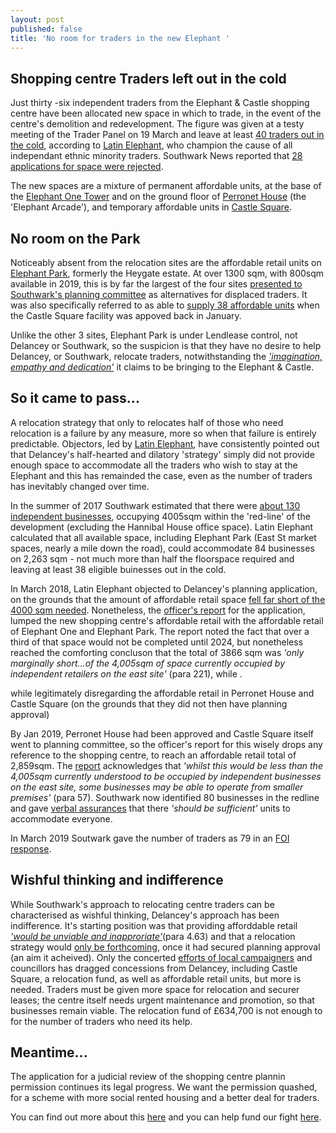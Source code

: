 ```yaml
---
layout: post
published: false
title: 'No room for traders in the new Elephant '
---
```

## Shopping centre Traders left out in the cold

Just thirty -six independent traders from the Elephant  & Castle shopping centre have been allocated new space in which to trade, in the event of the centre's demolition and redevelopment.  The figure was given at a testy meeting of the Trader Panel on 19 March and leave at least [40 traders out in the cold](https://twitter.com/LatinElephant?ref_src=twsrc%5Egoogle%7Ctwcamp%5Eserp%7Ctwgr%5Eauthor), according to [Latin Elephant](https://latinelephant.org/), who champion the cause of all independant ethnic minority traders.  Southwark News reported that [28 applications for space were rejected](https://www.southwarknews.co.uk/news/nearly-30-elephant-and-castle-traders-rejected-for-delancey-relocation-units/).

The new spaces are a mixture of permanent affordable units, at the base of the [Elephant One Tower](http://35percent.org/tribeca-square/) and on the ground floor of [Perronet House](https://www.london-se1.co.uk/news/view/9676) (the 'Elephant Arcade'), and temporary affordable units in [Castle Square](http://35percent.org/2018-11-24-castle-square-delancey-responds/).

## No room on the Park

Noticeably absent from the relocation sites are the affordable retail units on [Elephant Park](https://www.elephantpark.co.uk/about-elephant-park/), formerly the Heygate estate.  At over 1300 sqm, with 800sqm available in 2019, this is by far the largest of the four sites [presented to Southwark's planning committee](http://planbuild.southwark.gov.uk/documents/?GetDocument=%7b%7b%7b!HvOs1eG7BYgl0hYZ8SIm5w%3d%3d!%7d%7d%7d) as alternatives for displaced traders.  It was also specifically referred to as able to [supply 38 affordable units](https://twitter.com/elephant_petit/status/1081278395504197633) when the Castle Square facility was appoved back in January.

Unlike the other 3 sites, Elephant Park is under Lendlease control, not Delancey or Southwark, so the suspicion is that they have no desire to help Delancey, or Southwark, relocate traders, notwithstanding the [_'imagination, empathy and dedication'_](https://www.lendlease.com/uk/projects/elephant-park/?id=3c8e138c-140a-4268-8cba-199afaec168d) it claims to be bringing to the Elephant & Castle.

## So it came to pass...

A relocation strategy that only to relocates half of those who need relocation is a failure by any measure, more so when that failure is entirely predictable.  Objectors, led by [Latin Elephant](https://latinelephant.org/), have consistently pointed out that Delancey's half-hearted and dilatory 'strategy' simply did not provide enough space to accommodate all the traders who wish to stay at the Elephant and this has remainded the case, even as the number of traders has inevitably changed over time.  

In the summer of 2017 Southwark estimated that there were [about 130 independent businesses](https://twitter.com/LatinElephant/status/1081169626590048258), occupying 4005sqm within the 'red-line' of the development (excluding the Hannibal House office space).  Latin Elephant calculated that all available space, including Elephant Park (East St market spaces, nearly a mile down the road), could accommodate 84 businesses on 2,263 sqm - not much more than half the floorspace required and leaving at least 38 eligible buinesses out in the cold.

In March 2018, Latin Elephant objected to Delancey's planning application, on the grounds that the amount of affordable retail space [fell far short of the 4000 sqm needed](https://latinelephant.org/wp-content/uploads/2015/03/2018-03-09-LE-Objection-Deferred-Appl.pdf).  Nonetheless, the [officer's report](http://planbuild.southwark.gov.uk/documents/?GetDocument=%7b%7b%7b!HvOs1eG7BYgl0hYZ8SIm5w%3d%3d!%7d%7d%7d) for the application, lumped the new shopping centre's affordable retail with the affordable retail of Elephant One and Elephant Park. The report noted the fact that over a third of that space would not be completed until 2024, but nonetheless reached the comforting concluson that the total of 3866 sqm was _'only marginally short...of the 4,005sqm of space currently occupied by independent retailers on the east site'_ (para 221), while .

while legitimately disregarding the affordable retail in Perronet House and Castle Square (on the grounds that they did not then have planning approval)

By Jan 2019, Perronet House had been approved and Castle Square itself went to planning committee, so the officer's report for this wisely drops any reference to the shopping centre, to reach an affordable retail total of 2,859sqm.  The [report](http://planbuild.southwark.gov.uk/documents/?GetDocument=%7b%7b%7b!12dhIwvd2JFDUQgBXBnMXA%3d%3d!%7d%7d%7d) acknowledges that _'whilst this would be less than the 4,005sqm currently understood to be occupied by independent businesses on the east site, some businesses may be able to operate from smaller premises'_ (para 57).  Southwark now identified 80 businesses  in the redline and gave [verbal assurances](https://twitter.com/elephant_petit/status/1081278395504197633) that there _'should be sufficient'_ units to accommodate everyone.

In March 2019 Soutwark gave the number of traders as 79 in an [FOI response](https://www.whatdotheyknow.com/request/independently_owned_retail_busin?nocache=incoming-1334948#incoming-1334948).

## Wishful thinking and indifference

While Southwark's approach to relocating centre traders can be characterised as wishful thinking, Delancey's approach has been indifference.  It's starting position was that providing afforddable retail _['would be unviable and inapproriate'](https://docdro.id/tpVc90A)_(para 4.63) and that a relocation strategy would [only be forthcoming](http://35percent.org/2016-12-19-delancey-submits-shopping-centre-application/), once it had secured planning approval (an aim it acheived).  Only the concerted [efforts of local campaigners](http://35percent.org/2018-10-30-shopping-centre-legal-challenge/) and councillors has dragged concessions from Delancey, including Castle Square, a relocation fund, as well as affordable retail units, but more is needed.  Traders must be given more space for relocation and securer leases; the centre itself needs urgent maintenance and promotion, so that businesses remain viable.  The relocation fund of £634,700 is not enough to for the number of traders who need its help.

## Meantime...

The application for a judicial review of the shopping centre plannin permission continues its legal progress.  We want the permission quashed, for a scheme with more social rented housing and a better deal for traders.

You can find out more about this [here](http://35percent.org/uptheelephant/) and you can help fund our fight [here](https://www.crowdjustice.com/case/stop-the-elephant-shopping-centre-destruction/).



